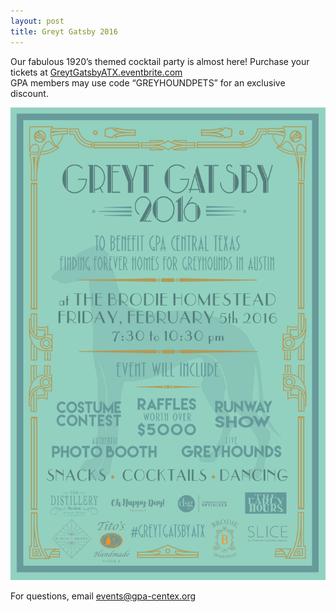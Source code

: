 ```yaml
---
layout: post
title: Greyt Gatsby 2016
---
```


Our fabulous 1920’s themed cocktail party is almost here!  Purchase your tickets at
[GreytGatsbyATX.eventbrite.com](http://greytgatsbyatx.eventbrite.com)
<br>GPA members may use code “GREYHOUNDPETS”  for an exclusive discount.

<div class="text-center">
  <a href="http://greytgatsbyatx.eventbrite.com">
    <img alt="Greyt Gatsby" src="/img/greytgatsby2016.jpeg">
  </a>
</div>

For questions, email [events@gpa-centex.org](mailto:events@gpa-centex.org)
